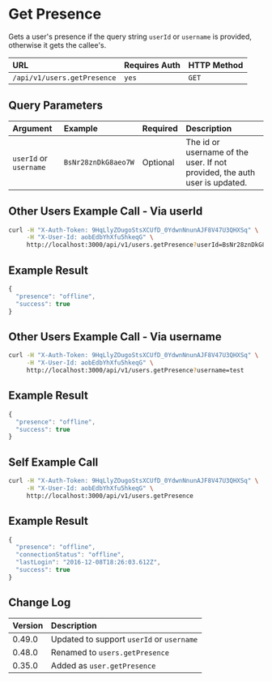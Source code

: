 # Get Presence

Gets a user's presence if the query string `userId` or `username` is provided, otherwise it gets the callee's.

| URL | Requires Auth | HTTP Method |
| :--- | :--- | :--- |
| `/api/v1/users.getPresence` | `yes` | `GET` |

## Query Parameters

| Argument | Example | Required | Description |
| :--- | :--- | :--- | :--- |
| `userId` or `username` | `BsNr28znDkG8aeo7W` | Optional | The id or username of the user. If not provided, the auth user is updated. |

## Other Users Example Call - Via userId

```bash
curl -H "X-Auth-Token: 9HqLlyZOugoStsXCUfD_0YdwnNnunAJF8V47U3QHXSq" \
     -H "X-User-Id: aobEdbYhXfu5hkeqG" \
     http://localhost:3000/api/v1/users.getPresence?userId=BsNr28znDkG8aeo7W
```

## Example Result

```javascript
{
  "presence": "offline",
  "success": true
}
```

## Other Users Example Call - Via username

```bash
curl -H "X-Auth-Token: 9HqLlyZOugoStsXCUfD_0YdwnNnunAJF8V47U3QHXSq" \
     -H "X-User-Id: aobEdbYhXfu5hkeqG" \
     http://localhost:3000/api/v1/users.getPresence?username=test
```

## Example Result

```javascript
{
  "presence": "offline",
  "success": true
}
```

## Self Example Call

```bash
curl -H "X-Auth-Token: 9HqLlyZOugoStsXCUfD_0YdwnNnunAJF8V47U3QHXSq" \
     -H "X-User-Id: aobEdbYhXfu5hkeqG" \
     http://localhost:3000/api/v1/users.getPresence
```

## Example Result

```javascript
{
  "presence": "offline",
  "connectionStatus": "offline",
  "lastLogin": "2016-12-08T18:26:03.612Z",
  "success": true
}
```

## Change Log

| Version | Description |
| :--- | :--- |
| 0.49.0 | Updated to support `userId` or `username` |
| 0.48.0 | Renamed to `users.getPresence` |
| 0.35.0 | Added as `user.getPresence` |

